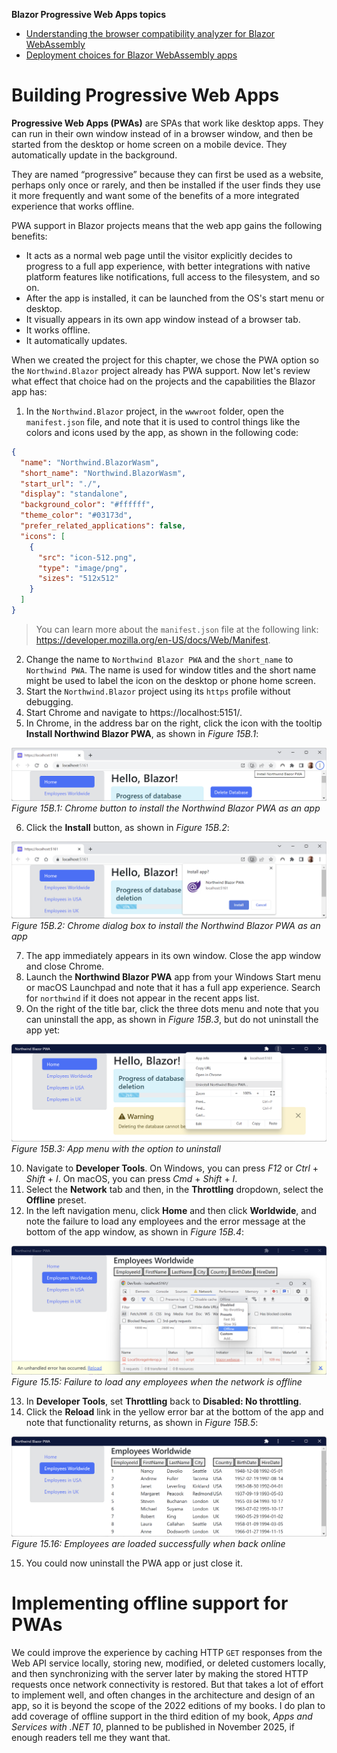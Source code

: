 **Blazor Progressive Web Apps topics**

- [Understanding the browser compatibility analyzer for Blazor WebAssembly](#understanding-the-browser-compatibility-analyzer-for-blazor-webassembly)
- [Deployment choices for Blazor WebAssembly apps](#deployment-choices-for-blazor-webassembly-apps)

# Building Progressive Web Apps

**Progressive Web Apps (PWAs)** are SPAs that work like desktop apps. They can run in their own window instead of in a browser window, and then be started from the desktop or home screen on a mobile device. They automatically update in the background.

They are named “progressive” because they can first be used as a website, perhaps only once or rarely, and then be installed if the user finds they use it more frequently and want some of the benefits of a more integrated experience that works offline.

PWA support in Blazor projects means that the web app gains the following benefits:
- It acts as a normal web page until the visitor explicitly decides to progress to a full app experience, with better integrations with native platform features like notifications, full access to the filesystem, and so on.
- After the app is installed, it can be launched from the OS's start menu or desktop.
- It visually appears in its own app window instead of a browser tab.
- It works offline.
- It automatically updates.

When we created the project for this chapter, we chose the PWA option so the `Northwind.Blazor` project already has PWA support. Now let's review what effect that choice had on the projects and the capabilities the Blazor app has:
1.	In the `Northwind.Blazor` project, in the `wwwroot` folder, open the `manifest.json` file, and note that it is used to control things like the colors and icons used by the app, as shown in the following code:
```json
{
  "name": "Northwind.BlazorWasm",
  "short_name": "Northwind.BlazorWasm",
  "start_url": "./",
  "display": "standalone",
  "background_color": "#ffffff",
  "theme_color": "#03173d",
  "prefer_related_applications": false,
  "icons": [
    {
      "src": "icon-512.png",
      "type": "image/png",
      "sizes": "512x512"
    }
  ]
}
```

> You can learn more about the `manifest.json` file at the following link: https://developer.mozilla.org/en-US/docs/Web/Manifest.

2.	Change the name to `Northwind Blazor PWA` and the `short_name` to `Northwind PWA`. The name is used for window titles and the short name might be used to label the icon on the desktop or phone home screen.
3.	Start the `Northwind.Blazor` project using its `https` profile without debugging.
4.	Start Chrome and navigate to https://localhost:5151/.
5.	In Chrome, in the address bar on the right, click the icon with the tooltip **Install Northwind Blazor PWA**, as shown in *Figure 15B.1*:

![Chrome button to install the Northwind Blazor PWA as an app](assets/B19587_15B_01.png)
*Figure 15B.1: Chrome button to install the Northwind Blazor PWA as an app*

6.	Click the **Install** button, as shown in *Figure 15B.2*:

![Chrome dialog box to install the Northwind Blazor PWA as an app](assets/B19587_15B_02.png)
*Figure 15B.2: Chrome dialog box to install the Northwind Blazor PWA as an app*

7.	The app immediately appears in its own window. Close the app window and close Chrome.
8.	Launch the **Northwind Blazor PWA** app from your Windows Start menu or macOS Launchpad and note that it has a full app experience. Search for `northwind` if it does not appear in the recent apps list.
9.	On the right of the title bar, click the three dots menu and note that you can uninstall the app, as shown in *Figure 15B.3*, but do not uninstall the app yet:

![App menu with the option to uninstall](assets/B19587_15B_03.png) 
*Figure 15B.3: App menu with the option to uninstall*

10.	Navigate to **Developer Tools**. On Windows, you can press *F12* or *Ctrl* + *Shift* + *I*. On macOS, you can press *Cmd* + *Shift* + *I*.
11.	Select the **Network** tab and then, in the **Throttling** dropdown, select the **Offline** preset.
12.	In the left navigation menu, click **Home** and then click **Worldwide**, and note the failure to load any employees and the error message at the bottom of the app window, as shown in *Figure 15B.4*:

![Failure to load any employees when the network is offline](assets/B19587_15B_04.png) 
*Figure 15.15: Failure to load any employees when the network is offline*

13.	In **Developer Tools**, set **Throttling** back to **Disabled: No throttling**.
14.	Click the **Reload** link in the yellow error bar at the bottom of the app and note that functionality returns, as shown in *Figure 15B.5*:

![Employees are loaded successfully when back online](assets/B19587_15B_05.png) 
*Figure 15.16: Employees are loaded successfully when back online*

15.	You could now uninstall the PWA app or just close it.

# Implementing offline support for PWAs

We could improve the experience by caching HTTP `GET` responses from the Web API service locally, storing new, modified, or deleted customers locally, and then synchronizing with the server later by making the stored HTTP requests once network connectivity is restored. But that takes a lot of effort to implement well, and often changes in the architecture and design of an app, so it is beyond the scope of the 2022 editions of my books. I do plan to add coverage of offline support in the third edition of my book, *Apps and Services with .NET 10*, planned to be published in November 2025, if enough readers tell me they want that.
